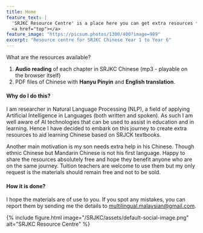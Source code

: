 ```yaml
---
title: Home
feature_text: |
  'SRJKC Resource Centre' is a place here you can get extra resources **free of charge**. These materials are based on SRJKC textbooks.
  <a href="top"></a>
feature_image: "https://picsum.photos/1300/400?image=989"
excerpt: "Resource centre for SRJKC Chinese Year 1 to Year 6"
---
```


What are the resources available?
1. **Audio reading** of each chapter in SRJKC Chinese (mp3 - playable on the browser itself)
2. PDF files of Chinese with **Hanyu Pinyin** and **English translation**.

#### Why do I do this?
I am researcher in Natural Language Processing (NLP), a field of applying Artificial Intelligence in Languages (both written and spoken). As such I am well aware of AI technologies that can be used to assist in education and in learning. Hence I have decided to embark on this journey to create extra resources to aid learning Chinese based on SRJCK textbooks.

Another main motivation is my son needs extra help in his Chinese. Though ethnic Chinese but Mandarin Chinese is not his first language. Happy to share the resources absolutely free and hope they benefit anyone who are on the same journey. Tuition teachers are welcome to use them but my only request is the materials should remain free and not to be sold. 

#### How it is done?
I hope the materials are of use to you. If you spot any mistakes, you can report them by sending me the details to multilingual.malaysian@gmail.com.


{% include figure.html image="/SRJKC/assets/default-social-image.png" alt="SRJKC Resource Centre" %}

